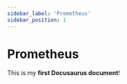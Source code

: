 ```yaml
---
sidebar_label: 'Prometheus'
sidebar_position: 1
---
```


# Prometheus

This is my **first Docusaurus document**!